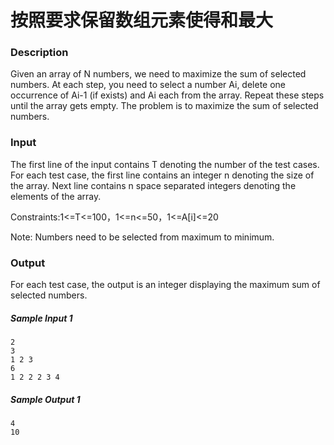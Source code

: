 # 按照要求保留数组元素使得和最大

### Description

Given an array of N numbers, we need to maximize the sum of selected numbers. At each step, you need to select a number Ai, delete one occurrence of Ai-1 (if exists) and Ai each from the array. Repeat these steps until the array gets empty. The problem is to maximize the sum of selected numbers.

### Input

The first line of the input contains T denoting the number of the test cases. For each test case, the first line contains an integer n denoting the size of the array. Next line contains n space separated integers denoting the elements of the array.

Constraints:1<=T<=100，1<=n<=50，1<=A[i]<=20

Note: Numbers need to be selected from maximum to minimum.

### Output

For each test case, the output is an integer displaying the maximum sum of selected numbers.

##### Sample Input 1 

```
2
3
1 2 3
6
1 2 2 2 3 4
```

##### Sample Output 1

```
4
10
```